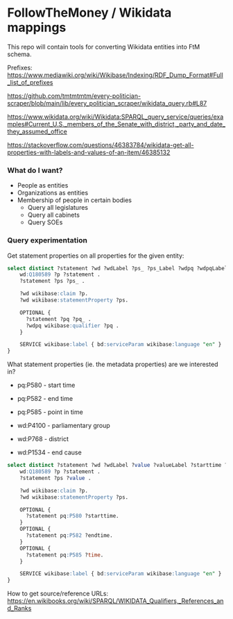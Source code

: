# FollowTheMoney / Wikidata mappings

This repo will contain tools for converting Wikidata entities into FtM schema.

Prefixes: https://www.mediawiki.org/wiki/Wikibase/Indexing/RDF_Dump_Format#Full_list_of_prefixes 

https://github.com/tmtmtmtm/every-politician-scraper/blob/main/lib/every_politician_scraper/wikidata_query.rb#L87

https://www.wikidata.org/wiki/Wikidata:SPARQL_query_service/queries/examples#Current_U.S._members_of_the_Senate_with_district,_party_and_date_they_assumed_office

https://stackoverflow.com/questions/46383784/wikidata-get-all-properties-with-labels-and-values-of-an-item/46385132

### What do I want?

* People as entities
* Organizations as entities
* Membership of people in certain bodies
    * Query all legislatures
    * Query all cabinets
    * Query SOEs


### Query experimentation

Get statement properties on all properties for the given entity:

```sql
select distinct ?statement ?wd ?wdLabel ?ps_ ?ps_Label ?wdpq ?wdpqLabel ?pq_ ?pq_Label where {
    wd:Q180589 ?p ?statement .
    ?statement ?ps ?ps_ .

    ?wd wikibase:claim ?p.
    ?wd wikibase:statementProperty ?ps.

    OPTIONAL {
      ?statement ?pq ?pq_ .
      ?wdpq wikibase:qualifier ?pq .
    }

    SERVICE wikibase:label { bd:serviceParam wikibase:language "en" }
}
```

What statement properties (ie. the metadata properties) are we interested in?

* pq:P580 - start time
* pq:P582 - end time
* pq:P585 - point in time

* wd:P4100 - parliamentary group
* wd:P768 - district 
* wd:P1534 - end cause

```sql
select distinct ?statement ?wd ?wdLabel ?value ?valueLabel ?starttime ?endtime ?time where {
    wd:Q180589 ?p ?statement .
    ?statement ?ps ?value .

    ?wd wikibase:claim ?p.
    ?wd wikibase:statementProperty ?ps.

    OPTIONAL {
      ?statement pq:P580 ?starttime.
    }
    OPTIONAL {
      ?statement pq:P582 ?endtime.
    }
    OPTIONAL {
      ?statement pq:P585 ?time.
    }

    SERVICE wikibase:label { bd:serviceParam wikibase:language "en" }
}
```

How to get source/reference URLs: https://en.wikibooks.org/wiki/SPARQL/WIKIDATA_Qualifiers,_References_and_Ranks 